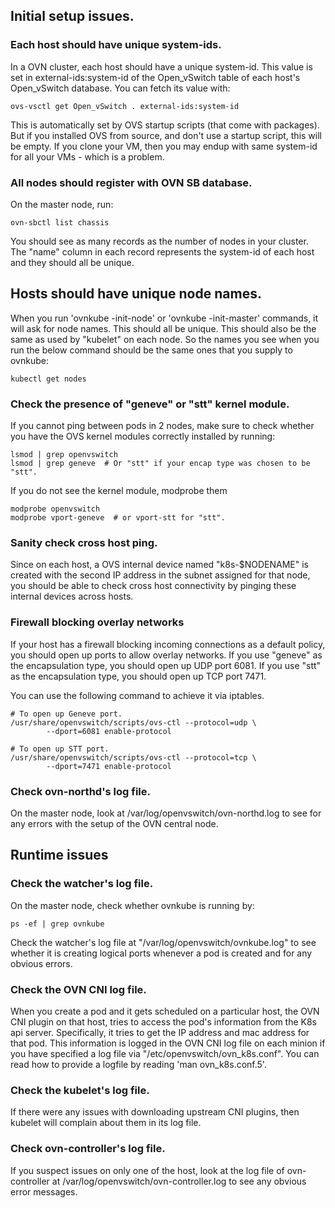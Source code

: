 ## Initial setup issues.

### Each host should have unique system-ids.

In a OVN cluster, each host should have a unique system-id.  This value
is set in external-ids:system-id of the Open_vSwitch table of each host's
Open_vSwitch database.  You can fetch its value with:

```
ovs-vsctl get Open_vSwitch . external-ids:system-id
```

This is automatically set by OVS startup scripts (that come with packages).
But if you installed OVS from source, and don't use a startup script,
this will be empty.  If you clone your VM, then you may endup with
same system-id for all your VMs - which is a problem.

### All nodes should register with OVN SB database.

On the master node, run:

```
ovn-sbctl list chassis
```

You should see as many records as the number of nodes in your cluster.  The
"name" column in each record represents the system-id of each host and they
should all be unique.

## Hosts should have unique node names.

When you run 'ovnkube -init-node' or 'ovnkube -init-master' commands, it will
ask for node names. This should all be unique. This should also be the same as
used by "kubelet" on each node.  So the names you see when you run the below
command should be the same ones that you supply to ovnkube:

```
kubectl get nodes
```

### Check the presence of "geneve" or "stt" kernel module.

If you cannot ping between pods in 2 nodes, make sure to check whether
you have the OVS kernel modules correctly installed by running:

```
lsmod | grep openvswitch
lsmod | grep geneve  # Or "stt" if your encap type was chosen to be "stt".
```

If you do not see the kernel module, modprobe them

```
modprobe openvswitch
modprobe vport-geneve  # or vport-stt for "stt".
```

### Sanity check cross host ping.

Since on each host, a OVS internal device named "k8s-$NODENAME" is created
with the second IP address in the subnet assigned for that node, you should be
able to check cross host connectivity by pinging these internal devices across
hosts.

### Firewall blocking overlay networks

If your host has a firewall blocking incoming connections as a default policy,
you should open up ports to allow overlay networks.  If you use "geneve" as the
encapsulation type, you should open up UDP port 6081.  If you use "stt" as the
encapsulation type, you should open up TCP port 7471.

You can use the following command to achieve it via iptables.

```
# To open up Geneve port.
/usr/share/openvswitch/scripts/ovs-ctl --protocol=udp \
        --dport=6081 enable-protocol

# To open up STT port.
/usr/share/openvswitch/scripts/ovs-ctl --protocol=tcp \
        --dport=7471 enable-protocol
```

### Check ovn-northd's log file.

On the master node, look at /var/log/openvswitch/ovn-northd.log to see
for any errors with the setup of the OVN central node.

## Runtime issues

### Check the watcher's log file.

On the master node, check whether ovnkube is running by:

```
ps -ef | grep ovnkube
```

Check the watcher's log file at "/var/log/openvswitch/ovnkube.log"
to see whether it is creating logical ports whenever a pod is created and
for any obvious errors.

### Check the OVN CNI log file.

When you create a pod and it gets scheduled on a particular host, the
OVN CNI plugin on that host, tries to access the pod's information from
the K8s api server.  Specifically, it tries to get the IP address and
mac address for that pod.  This information is logged in the OVN CNI log
file on each minion if you have specified a log file via 
"/etc/openvswitch/ovn_k8s.conf". You can read how to provide a logfile
by reading 'man ovn_k8s.conf.5'.

### Check the kubelet's log file.

If there were any issues with downloading upstream CNI plugins, then
kubelet will complain about them in its log file.

### Check ovn-controller's log file.

If you suspect issues on only one of the host, look at the log file of
ovn-controller at /var/log/openvswitch/ovn-controller.log to see any
obvious error messages.

